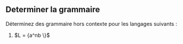 
## Determiner la grammaire

Déterminez des grammaire hors contexte pour les langages suivants : 
1) $L = \{a^nb \\}$
<!--stackedit_data:
eyJoaXN0b3J5IjpbLTE1NjI5MDA0NTJdfQ==
-->